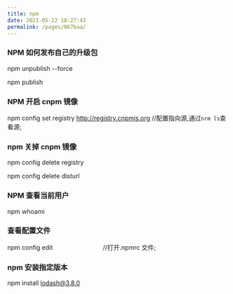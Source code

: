 ```yaml
---
title: npm
date: 2021-05-22 18:27:43
permalink: /pages/067baa/
---
```

### NPM 如何发布自己的升级包

npm unpublish --force

npm publish

### NPM 开启 cnpm 镜像

npm config set registry http://registry.cnpmjs.org //配置指向源,通过`nrm ls`查看源;

### npm 关掉 cnpm 镜像

npm config delete registry

npm config delete disturl

### NPM 查看当前用户

npm whoami

### 查看配置文件

npm config edit                             //打开.npmrc 文件;

### npm 安装指定版本

npm install lodash@3.8.0

